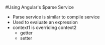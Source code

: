 #Using Angular's $parse Service
- Parse  service is similar to compile service
- Used to evaluate an expression
- context1 is overriding context2
	- getter
	- setter